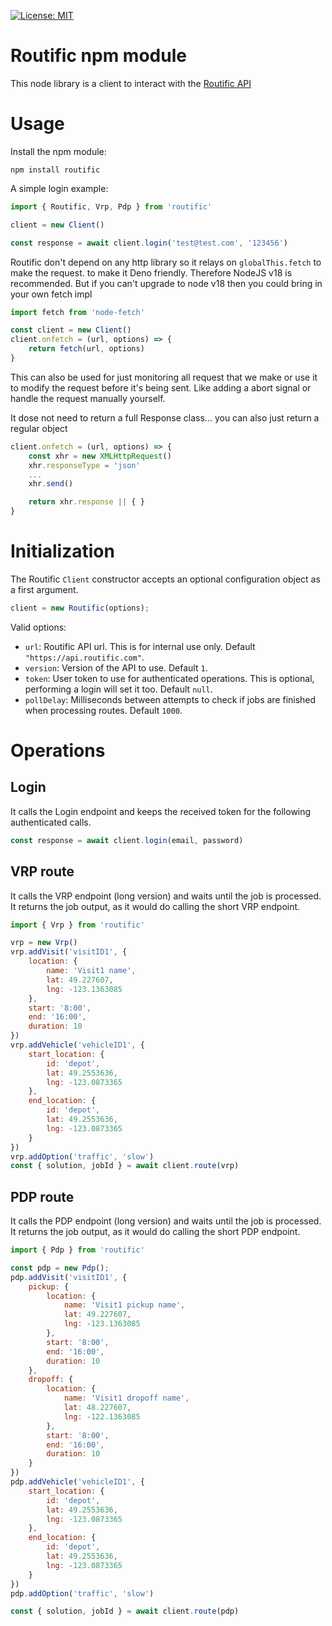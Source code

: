 [![License: MIT](https://img.shields.io/badge/License-MIT-yellow.svg)](https://opensource.org/licenses/MIT)

# Routific npm module

This node library is a client to interact with the [Routific API](http://docs.routific.com/)

# Usage

Install the npm module:

```
npm install routific
```

A simple login example:

```javascript
import { Routific, Vrp, Pdp } from 'routific'

client = new Client()

const response = await client.login('test@test.com', '123456')
```

Routific don't depend on any http library so it relays on `globalThis.fetch` to
make the request. to make it Deno friendly. Therefore NodeJS v18 is recommended.
But if you can't upgrade to node v18 then you could bring in your own fetch impl

```js
import fetch from 'node-fetch'

const client = new Client()
client.onfetch = (url, options) => {
    return fetch(url, options)
}
```
This can also be used for just monitoring all request that we make or use it to
modify the request before it's being sent. Like adding a abort signal or handle
the request manually yourself.

It dose not need to return a full Response class...
you can also just return a regular object

```js
client.onfetch = (url, options) => {
    const xhr = new XMLHttpRequest()
    xhr.responseType = 'json'
    ...
    xhr.send()

    return xhr.response || { }
}
```

# Initialization

The Routific `Client` constructor accepts an optional configuration object as a first argument.

```javascript
client = new Routific(options);
```

Valid options:
- `url`: Routific API url. This is for internal use only. Default `"https://api.routific.com"`.
- `version`: Version of the API to use. Default `1`.
- `token`: User token to use for authenticated operations. This is optional, performing a login will set it too. Default `null`.
- `pollDelay`: Milliseconds between attempts to check if jobs are finished when processing routes. Default `1000`.


# Operations

## Login

It calls the Login endpoint and keeps the received token for the following authenticated calls.

```javascript
const response = await client.login(email, password)
```

## VRP route

It calls the VRP endpoint (long version) and waits until the job is processed. It returns the job output, as it would do calling the short VRP endpoint.

```javascript
import { Vrp } from 'routific'

vrp = new Vrp()
vrp.addVisit('visitID1', {
    location: {
        name: 'Visit1 name',
        lat: 49.227607,
        lng: -123.1363085
    },
    start: '8:00',
    end: '16:00',
    duration: 10
})
vrp.addVehicle('vehicleID1', {
    start_location: {
        id: 'depot',
        lat: 49.2553636,
        lng: -123.0873365
    },
    end_location: {
        id: 'depot',
        lat: 49.2553636,
        lng: -123.0873365
    }
})
vrp.addOption('traffic', 'slow')
const { solution, jobId } = await client.route(vrp)
```

## PDP route

It calls the PDP endpoint (long version) and waits until the job is processed. It returns the job output, as it would do calling the short PDP endpoint.

```javascript
import { Pdp } from 'routific'

const pdp = new Pdp();
pdp.addVisit('visitID1', {
    pickup: {
        location: {
            name: 'Visit1 pickup name',
            lat: 49.227607,
            lng: -123.1363085
        },
        start: '8:00',
        end: '16:00',
        duration: 10
    },
    dropoff: {
        location: {
            name: 'Visit1 dropoff name',
            lat: 48.227607,
            lng: -122.1363085
        },
        start: '8:00',
        end: '16:00',
        duration: 10
    }
})
pdp.addVehicle('vehicleID1', {
    start_location: {
        id: 'depot',
        lat: 49.2553636,
        lng: -123.0873365
    },
    end_location: {
        id: 'depot',
        lat: 49.2553636,
        lng: -123.0873365
    }
})
pdp.addOption('traffic', 'slow')

const { solution, jobId } = await client.route(pdp)
```
